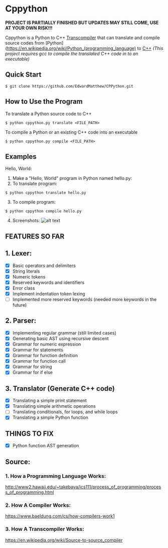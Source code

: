 # Cppython
**PROJECT IS PARTIALLY FINISHED BUT UPDATES MAY STILL COME, USE AT YOUR OWN RISK!!!**

Cppython is a Python to C++ [Transcompiler](https://en.wikipedia.org/wiki/Source-to-source_compiler) that can translate and compile source codes from [Python](https://en.wikipedia.org/wiki/Python_(programming_language) to [C++](https://en.wikipedia.org/wiki/C%2B%2B)
*(This project requires gcc to compile the translated C++ code in to an executable)*

## Quick Start
```console
$ git clone https://github.com/EdwardMatthew/CPPython.git
```

## How to Use the Program
To translate a Python source code to C++
```console
$ python cppython.py translate <FILE_PATH>
```

To compile a Python or an existing C++ code into an executable
```console
$ python cppython.py compile <FILE_PATH> 
```

## Examples
Hello, World:
1. Make a "Hello, World" program in Python named hello.py:
2. To translate program:
```console
$ python cppython translate hello.py 
```
3. To compile program:
```console
$ python cppython compile hello.py
```
4. Screenshots:
![alt text](https://github.com/EdwardMatthew/CPPython/tree/main/images)


## FEATURES SO FAR
## 1. Lexer:
- [x] Basic operators and delimiters
- [x] String literals
- [x] Numeric tokens 
- [x] Reserved keywords and identifiers
- [x] Error class
- [x] Implement indentation token lexing
- [ ] Implemented more reserved keywords (needed more keywords in the future)

## 2. Parser:
- [x] Implementing regular grammar (still limited cases)
- [x] Generating basic AST using recursive descent
- [x] Grammar for numeric expression
- [x] Grammar for statements
- [x] Grammar for function definition
- [x] Grammar for function call
- [x] Grammar for string
- [x] Grammar for if else

## 3. Translator (Generate C++ code)
- [x] Translating a simple print statement
- [x] Translating simple arithmetic operations
- [ ] Translating conditionals, for loops, and while loops
- [x] Translating a simple Python function

## THINGS TO FIX
- [x] Python function AST generation

## Source:
### 1. How a Programming Language Works:
http://www2.hawaii.edu/~takebaya/ics111/process_of_programming/process_of_programming.html 
### 2. How A Compiler Works:
https://www.baeldung.com/cs/how-compilers-work1
### 3. How A Transcompiler Works:
https://en.wikipedia.org/wiki/Source-to-source_compiler
